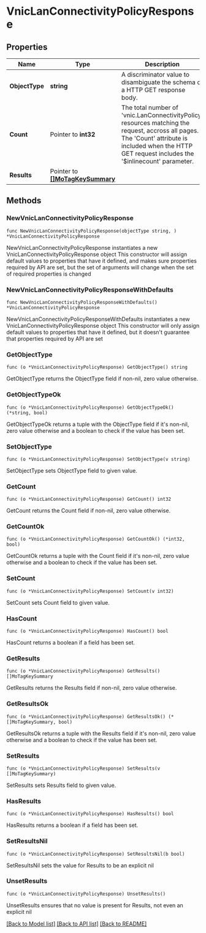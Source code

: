 # VnicLanConnectivityPolicyResponse

## Properties

Name | Type | Description | Notes
------------ | ------------- | ------------- | -------------
**ObjectType** | **string** | A discriminator value to disambiguate the schema of a HTTP GET response body. | 
**Count** | Pointer to **int32** | The total number of &#39;vnic.LanConnectivityPolicy&#39; resources matching the request, accross all pages. The &#39;Count&#39; attribute is included when the HTTP GET request includes the &#39;$inlinecount&#39; parameter. | [optional] 
**Results** | Pointer to [**[]MoTagKeySummary**](MoTagKeySummary.md) |  | [optional] 

## Methods

### NewVnicLanConnectivityPolicyResponse

`func NewVnicLanConnectivityPolicyResponse(objectType string, ) *VnicLanConnectivityPolicyResponse`

NewVnicLanConnectivityPolicyResponse instantiates a new VnicLanConnectivityPolicyResponse object
This constructor will assign default values to properties that have it defined,
and makes sure properties required by API are set, but the set of arguments
will change when the set of required properties is changed

### NewVnicLanConnectivityPolicyResponseWithDefaults

`func NewVnicLanConnectivityPolicyResponseWithDefaults() *VnicLanConnectivityPolicyResponse`

NewVnicLanConnectivityPolicyResponseWithDefaults instantiates a new VnicLanConnectivityPolicyResponse object
This constructor will only assign default values to properties that have it defined,
but it doesn't guarantee that properties required by API are set

### GetObjectType

`func (o *VnicLanConnectivityPolicyResponse) GetObjectType() string`

GetObjectType returns the ObjectType field if non-nil, zero value otherwise.

### GetObjectTypeOk

`func (o *VnicLanConnectivityPolicyResponse) GetObjectTypeOk() (*string, bool)`

GetObjectTypeOk returns a tuple with the ObjectType field if it's non-nil, zero value otherwise
and a boolean to check if the value has been set.

### SetObjectType

`func (o *VnicLanConnectivityPolicyResponse) SetObjectType(v string)`

SetObjectType sets ObjectType field to given value.


### GetCount

`func (o *VnicLanConnectivityPolicyResponse) GetCount() int32`

GetCount returns the Count field if non-nil, zero value otherwise.

### GetCountOk

`func (o *VnicLanConnectivityPolicyResponse) GetCountOk() (*int32, bool)`

GetCountOk returns a tuple with the Count field if it's non-nil, zero value otherwise
and a boolean to check if the value has been set.

### SetCount

`func (o *VnicLanConnectivityPolicyResponse) SetCount(v int32)`

SetCount sets Count field to given value.

### HasCount

`func (o *VnicLanConnectivityPolicyResponse) HasCount() bool`

HasCount returns a boolean if a field has been set.

### GetResults

`func (o *VnicLanConnectivityPolicyResponse) GetResults() []MoTagKeySummary`

GetResults returns the Results field if non-nil, zero value otherwise.

### GetResultsOk

`func (o *VnicLanConnectivityPolicyResponse) GetResultsOk() (*[]MoTagKeySummary, bool)`

GetResultsOk returns a tuple with the Results field if it's non-nil, zero value otherwise
and a boolean to check if the value has been set.

### SetResults

`func (o *VnicLanConnectivityPolicyResponse) SetResults(v []MoTagKeySummary)`

SetResults sets Results field to given value.

### HasResults

`func (o *VnicLanConnectivityPolicyResponse) HasResults() bool`

HasResults returns a boolean if a field has been set.

### SetResultsNil

`func (o *VnicLanConnectivityPolicyResponse) SetResultsNil(b bool)`

 SetResultsNil sets the value for Results to be an explicit nil

### UnsetResults
`func (o *VnicLanConnectivityPolicyResponse) UnsetResults()`

UnsetResults ensures that no value is present for Results, not even an explicit nil

[[Back to Model list]](../README.md#documentation-for-models) [[Back to API list]](../README.md#documentation-for-api-endpoints) [[Back to README]](../README.md)


